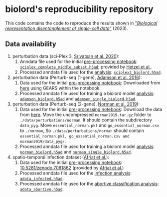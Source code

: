 # biolord's reproducibility repository

This code contains the code to reproduce the results shown in ["_Biological representation disentanglement of single-cell data_"](https://www.biorxiv.org/content/10.1101/2023.03.05.531195) (2023).

## Data availability
1. perturbation data (sci-Plex 3, [Srivatsan et al. 2020](https://www.science.org/doi/10.1126/science.aax6234)):
   1. Anndata file used for the initial [pre-processing notebook](https://github.com/nitzanlab/biolord_reproducibility/tree/main/notebooks/perturbations/sciplex3/1_perturbations_sciplex3_preprocessing.ipynb): [`sciplex_complete_middle_subset.h5ad`](https://f003.backblazeb2.com/file/chemCPA-datasets/sciplex_complete_middle_subset.h5ad); provided by  [Hetzel et al.](https://openreview.net/forum?id=vRrFVHxFiXJ).
   2. Processed anndata file used for the [analysis](https://github.com/nitzanlab/biolord_reproducibility/tree/main/notebooks/perturbations/sciplex3/2_perturbations_sciplex3_evaluation.ipynb): [`sciplex3_biolord.h5ad`](https://figshare.com/ndownloader/files/39324305).
2. perturbation data (Perturb-seq (1-gene), [Adamson et al. 2016](https://doi.org/10.1016/j.cell.2016.11.048)):
   1. Data used for the initial [pre-processing notebook](https://github.com/nitzanlab/biolord_reproducibility/tree/main/notebooks/perturbations/norman/1_perturbations_norman_preprocessing.ipynb): Downloaded from [here](https://dataverse.harvard.edu/api/access/datafile/6154417) using GEARS within the notebook.
   2. Processed anndata file used for training a biolord model [analysis](https://github.com/nitzanlab/biolord_reproducibility/blob/main/scripts/biolord/adamson/base_experiment_adamson.py): [`adamson_biolord.h5ad`](https://figshare.com/articles/dataset/perturbseq_adamson/22344214) and [`adamson_single_biolord.h5ad`](https://figshare.com/articles/dataset/perturbseq_adamson_single/22344445).
3. perturbation data (Perturb-seq (2-gene), [Norman et al. 2019](https://doi.org/10.1126/science.aax4438)):
   1. Data used for the initial [pre-processing notebook](https://github.com/nitzanlab/biolord_reproducibility/tree/main/notebooks/perturbations/norman/1_perturbations_norman_preprocessing.ipynb): Download the data from [here](https://dataverse.harvard.edu/api/access/datafile/6894431). Move the uncompressed `norman2019.tar.gz` folder to `./data/perturbations/norman`. It should contain the subdirectory `data_pyg`. Move `essential_norman.pkl` and `go_essential_norman.csv` to `./norman`, So `./data/perturbations/norman` should contain `essential_norman.pkl, go_essential_norman.csv and norman2019/data_pyg/`.
   2. Processed anndata file used for training a biolord model [analysis](https://github.com/nitzanlab/biolord_reproducibility/blob/main/scripts/biolord/norman/base_experiment_norman.py): [`norman_biolord.h5ad`](https://figshare.com/articles/dataset/perturbseq_nornan/22344253) and [`norman_single_biolord.h5ad`](https://figshare.com/articles/dataset/pertrubseq_norman_single/22344427).
4. spatio-temporal infection dataset ([Afriat et al.](https://www.nature.com/articles/s41586-022-05406-5)):
   1. Data used for the initial [pre-processing notebook](https://github.com/nitzanlab/biolord_reproducibility/tree/main/notebooks/spatio-temporal-infection/1_spatio-temporal-infection_preprocessing.ipynb): [10.5281/zenodo.7081862](https://zenodo.org/record/7081863#.Y5jhCuxBxBw) (provided by [Afriat et al.](https://www.nature.com/articles/s41586-022-05406-5))
   2. Processed anndata file used for the [infection analysis](https://github.com/nitzanlab/biolord_reproducibility/tree/main/notebooks/spatio-temporal-infection/2_spatio-temporal-infection_state.ipynb): [`adata_infected.h5ad`](https://figshare.com/ndownloader/files/39375713). 
   3. Processed anndata file used for the [abortive classification analysis](https://github.com/nitzanlab/biolord_reproducibility/tree/main/notebooks/spatio-temporal-infection/3_spatio-temporal-infection_abortive.ipynb): [`adata_abortive.h5ad`](https://figshare.com/ndownloader/files/39375752).

      

